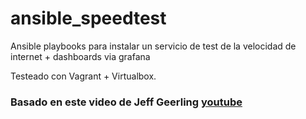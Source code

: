 # ansible_speedtest

Ansible playbooks para instalar un servicio de test de la velocidad de internet + dashboards via grafana

Testeado con Vagrant + Virtualbox.

### Basado en este video de Jeff Geerling **[youtube](https://www.youtube.com/watch?v=rIUc4C4TXog)**
